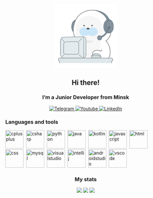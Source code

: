 <div id="header" align="center">
  <img src="bearplays.gif" width="200"/>
  <h2 style="text-decoration: none;">Hi there!</h2>
  <h3>I’m a Junior Developer from Minsk</h3>
</div>

<div id="socials" align="center">
  <a href="https://t.me/anthony_storm">
    <img src="https://img.shields.io/badge/Telegram-blue?style=for-the-badge&logo=telegram&logoColor=white" alt="Telegram"/>
  </a>
  <a href="https://www.youtube.com/channel/UCH5mkAcUzGwpYrWGN7peKZQ">
    <img src="https://img.shields.io/badge/YouTube-red?style=for-the-badge&logo=youtube&logoColor=white" alt="Youtube"/>
  </a>
  <a href="">
    <img src="https://img.shields.io/badge/LinkedIn-blue?style=for-the-badge&logo=linkedin&logoColor=white" alt="LinkedIn"/>
  </a>
</div>

<div id="languages">
  <h3>Languages and tools</h3>
  <img src="https://cdn.jsdelivr.net/gh/devicons/devicon@latest/icons/cplusplus/cplusplus-original.svg" title="cplusplus" width="57" height="57"/>&nbsp;
  <img src="https://cdn.jsdelivr.net/gh/devicons/devicon@latest/icons/csharp/csharp-original.svg" title="csharp" width="57" height="57"/>&nbsp;
  <img src="https://cdn.jsdelivr.net/gh/devicons/devicon@latest/icons/python/python-original.svg" title="python" width="57" height="57"/>&nbsp;
  <img src="https://cdn.jsdelivr.net/gh/devicons/devicon@latest/icons/java/java-original.svg" title="java" width="57" height="57"/>&nbsp;
  <img src="https://cdn.jsdelivr.net/gh/devicons/devicon@latest/icons/kotlin/kotlin-original.svg" title="kotlin" width="57" height="57"/>&nbsp;
  <img src="https://cdn.jsdelivr.net/gh/devicons/devicon@latest/icons/javascript/javascript-original.svg" title="javascript" width="57" height="57"/>&nbsp;
  <img src="https://cdn.jsdelivr.net/gh/devicons/devicon@latest/icons/html5/html5-original.svg" title="html" width="57" height="57"/>&nbsp;
  <img src="https://cdn.jsdelivr.net/gh/devicons/devicon@latest/icons/css3/css3-original.svg" title="css" width="57" height="57"/>&nbsp;
  <img src="https://cdn.jsdelivr.net/gh/devicons/devicon@latest/icons/mysql/mysql-original.svg" title="mysql" width="57" height="57"/>&nbsp;
  <img src="https://cdn.jsdelivr.net/gh/devicons/devicon@latest/icons/visualstudio/visualstudio-original.svg" title="visualstudio" width="57" height="57"/>&nbsp;
  <img src="https://cdn.jsdelivr.net/gh/devicons/devicon@latest/icons/intellij/intellij-original.svg" title="intellij" width="57" height="57"/>&nbsp;
  <img src="https://cdn.jsdelivr.net/gh/devicons/devicon@latest/icons/androidstudio/androidstudio-original.svg" title="androidstudio" width="57" height="57"/>&nbsp;
  <img src="https://cdn.jsdelivr.net/gh/devicons/devicon@latest/icons/vscode/vscode-original.svg" title="vscode" width="57" height="57"/>&nbsp;
</div>

<div id="stats" align="center">
  <h3>My stats</h3>
  <img src="http://github-profile-summary-cards.vercel.app/api/cards/profile-details?username=AntonSamusevich&theme=vue"/>
  <img src="http://github-profile-summary-cards.vercel.app/api/cards/repos-per-language?username=AntonSamusevich&theme=vue"/>
  <img src="http://github-profile-summary-cards.vercel.app/api/cards/stats?username=AntonSamusevich&theme=vue"/>
</div>
